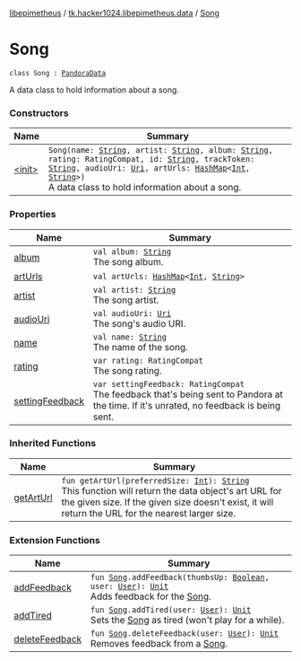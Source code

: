 [libepimetheus](../../index.md) / [tk.hacker1024.libepimetheus.data](../index.md) / [Song](./index.md)

# Song

`class Song : `[`PandoraData`](../-pandora-data/index.md)

A data class to hold information about a song.

### Constructors

| Name | Summary |
|---|---|
| [&lt;init&gt;](-init-.md) | `Song(name: `[`String`](https://kotlinlang.org/api/latest/jvm/stdlib/kotlin/-string/index.html)`, artist: `[`String`](https://kotlinlang.org/api/latest/jvm/stdlib/kotlin/-string/index.html)`, album: `[`String`](https://kotlinlang.org/api/latest/jvm/stdlib/kotlin/-string/index.html)`, rating: RatingCompat, id: `[`String`](https://kotlinlang.org/api/latest/jvm/stdlib/kotlin/-string/index.html)`, trackToken: `[`String`](https://kotlinlang.org/api/latest/jvm/stdlib/kotlin/-string/index.html)`, audioUri: `[`Uri`](https://developer.android.com/reference/android/net/Uri.html)`, artUrls: `[`HashMap`](https://kotlinlang.org/api/latest/jvm/stdlib/kotlin.collections/-hash-map/index.html)`<`[`Int`](https://kotlinlang.org/api/latest/jvm/stdlib/kotlin/-int/index.html)`, `[`String`](https://kotlinlang.org/api/latest/jvm/stdlib/kotlin/-string/index.html)`>)`<br>A data class to hold information about a song. |

### Properties

| Name | Summary |
|---|---|
| [album](album.md) | `val album: `[`String`](https://kotlinlang.org/api/latest/jvm/stdlib/kotlin/-string/index.html)<br>The song album. |
| [artUrls](art-urls.md) | `val artUrls: `[`HashMap`](https://kotlinlang.org/api/latest/jvm/stdlib/kotlin.collections/-hash-map/index.html)`<`[`Int`](https://kotlinlang.org/api/latest/jvm/stdlib/kotlin/-int/index.html)`, `[`String`](https://kotlinlang.org/api/latest/jvm/stdlib/kotlin/-string/index.html)`>` |
| [artist](artist.md) | `val artist: `[`String`](https://kotlinlang.org/api/latest/jvm/stdlib/kotlin/-string/index.html)<br>The song artist. |
| [audioUri](audio-uri.md) | `val audioUri: `[`Uri`](https://developer.android.com/reference/android/net/Uri.html)<br>The song's audio URI. |
| [name](name.md) | `val name: `[`String`](https://kotlinlang.org/api/latest/jvm/stdlib/kotlin/-string/index.html)<br>The name of the song. |
| [rating](rating.md) | `var rating: RatingCompat`<br>The song rating. |
| [settingFeedback](setting-feedback.md) | `var settingFeedback: RatingCompat`<br>The feedback that's being sent to Pandora at the time. If it's     unrated, no feedback is being sent. |

### Inherited Functions

| Name | Summary |
|---|---|
| [getArtUrl](../-pandora-data/get-art-url.md) | `fun getArtUrl(preferredSize: `[`Int`](https://kotlinlang.org/api/latest/jvm/stdlib/kotlin/-int/index.html)`): `[`String`](https://kotlinlang.org/api/latest/jvm/stdlib/kotlin/-string/index.html)<br>This function will return the data object's art URL for the given size. If the given size doesn't exist, it will return the URL for the nearest larger size. |

### Extension Functions

| Name | Summary |
|---|---|
| [addFeedback](../../tk.hacker1024.libepimetheus/add-feedback.md) | `fun `[`Song`](./index.md)`.addFeedback(thumbsUp: `[`Boolean`](https://kotlinlang.org/api/latest/jvm/stdlib/kotlin/-boolean/index.html)`, user: `[`User`](../../tk.hacker1024.libepimetheus/-user/index.md)`): `[`Unit`](https://kotlinlang.org/api/latest/jvm/stdlib/kotlin/-unit/index.html)<br>Adds feedback for the [Song](./index.md). |
| [addTired](../../tk.hacker1024.libepimetheus/add-tired.md) | `fun `[`Song`](./index.md)`.addTired(user: `[`User`](../../tk.hacker1024.libepimetheus/-user/index.md)`): `[`Unit`](https://kotlinlang.org/api/latest/jvm/stdlib/kotlin/-unit/index.html)<br>Sets the [Song](./index.md) as tired (won't play for a while). |
| [deleteFeedback](../../tk.hacker1024.libepimetheus/delete-feedback.md) | `fun `[`Song`](./index.md)`.deleteFeedback(user: `[`User`](../../tk.hacker1024.libepimetheus/-user/index.md)`): `[`Unit`](https://kotlinlang.org/api/latest/jvm/stdlib/kotlin/-unit/index.html)<br>Removes feedback from a [Song](./index.md). |
